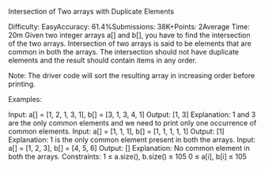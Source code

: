 Intersection of Two arrays with Duplicate Elements

Difficulty: EasyAccuracy: 61.4%Submissions: 38K+Points: 2Average Time: 20m
Given two integer arrays a[] and b[], you have to find the intersection of the two arrays. Intersection of two arrays is said to be elements that are common in both the arrays. The intersection should not have duplicate elements and the result should contain items in any order.

Note: The driver code will sort the resulting array in increasing order before printing.

Examples:

Input: a[] = [1, 2, 1, 3, 1], b[] = [3, 1, 3, 4, 1]
Output: [1, 3]
Explanation: 1 and 3 are the only common elements and we need to print only one occurrence of common elements.
Input: a[] = [1, 1, 1], b[] = [1, 1, 1, 1, 1]
Output: [1]
Explanation: 1 is the only common element present in both the arrays.
Input: a[] = [1, 2, 3], b[] = [4, 5, 6]
Output: []
Explanation: No common element in both the arrays.
Constraints:
1 ≤ a.size(), b.size() ≤ 105
0 ≤ a[i], b[i] ≤ 105
